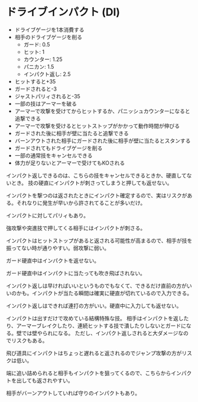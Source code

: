 # ドライブインパクト (DI)

- ドライブゲージを1本消費する
- 相手のドライブゲージを削る
  - ガード: 0.5
  - ヒット: 1
  - カウンター: 1.25
  - パニカン: 1.5
  - インパクト返し: 2.5
- ヒットすると+35
- ガードされると-3
- ジャストパリィされると-35
- 一部の技はアーマーを破る
- アーマーで攻撃を受けてからヒットするか、パニッシュカウンターになると追撃できる
- アーマーで攻撃を受けるとヒットストップがかかって動作時間が伸びる
- ガードされた後に相手が壁に当たると追撃できる
- バーンアウトされた相手にガードされた後に相手が壁に当たるとスタンする
- ガードされてもドライブゲージを削る
- 一部の通常技をキャンセルできる
- 体力が足りないとアーマーで受けてもKOされる

インパクト返しできるのは、こちらの技をキャンセルできるときか、硬直してないとき。
技の硬直にインパクトが刺さってしまうと押しても返せない。

インパクトを撃つのは返されたときにインパクト確定するので、実はリスクがある。それなりに発生が早いから許されてることが多いだけ。

インパクトに対してパリィもあり。

強攻撃や突進技で押してくる相手にはインパクトが刺さる。

インパクトはヒットストップがあると返される可能性が高まるので、相手が技を振ってない時が通りやすい。弱攻撃に弱い。

ガード硬直中はインパクトを返せない。

ガード硬直中はインパクトに当たっても吹き飛ばされない。

インパクト返しは早ければいいというものでもなくて、できるだけ直前の方がいいのかも。インパクトが当たる瞬間は確実に硬直が切れているので入力できる。

インパクト返しはできれば連打の方がいい。硬直中に入力しても返せない。

インパクトは出すだけで攻めている結構特殊な技。
相手はインパクトを返したり、アーマーブレイクしたり、連続ヒットする技で潰したりしないとガードになる。壁では壁やられになる。
ただし、インパクト返しされると大ダメージなのでリスクもある。

飛び道具にインパクトはちょっと遅れると返されるのでジャンプ攻撃の方がリスクは低い。

端に追い詰められると相手もインパクトを狙ってくるので、こちらからインパクトを出しても返されやすい。

相手がバーンアウトしていれば守りのインパクトもあり。
